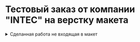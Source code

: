 # Тестовый заказ от компании "INTEC" на верстку макета

<details>
<summary>Сделанная работа не входящая в макет</summary>
<ul>
<details>
<summary>Добавлена анимация нижней линии для ссылок в навигационном контейнере</summary>
<img src="readme_imgs/nav_a_animations.png"></img>
</details>

</ul>
</details>

